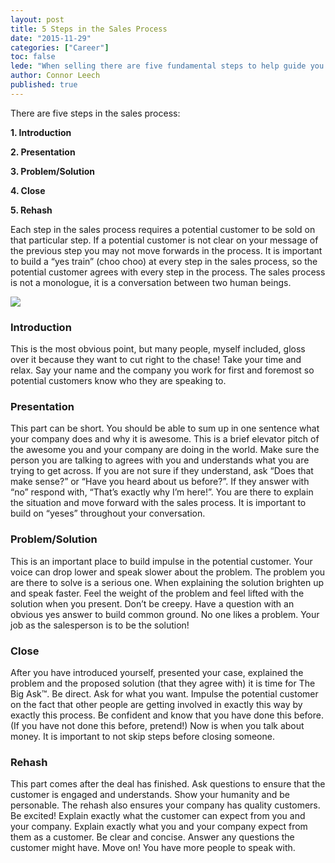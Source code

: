 ```yaml
---
layout: post
title: 5 Steps in the Sales Process
date: "2015-11-29"
categories: ["Career"]
toc: false
lede: "When selling there are five fundamental steps to help guide you through the conversation and achieve an outcome that both sides be happy with."
author: Connor Leech
published: true
---
```


There are five steps in the sales process:

**1. Introduction**

**2. Presentation**

**3. Problem/Solution**

**4. Close**

**5. Rehash**

Each step in the sales process requires a potential customer to be sold on that particular step. If a potential customer is not clear on your message of the previous step you may not move forwards in the process. It is important to build a “yes train” (choo choo) at every step in the sales process, so the potential customer agrees with every step in the process. The sales process is not a monologue, it is a conversation between two human beings.

![](https://cdn-images-1.medium.com/max/800/1*w6MODvGQIvtoe8XW0DFtLg.gif)

### Introduction

This is the most obvious point, but many people, myself included, gloss over it because they want to cut right to the chase! Take your time and relax. Say your name and the company you work for first and foremost so potential customers know who they are speaking to.

### Presentation

This part can be short. You should be able to sum up in one sentence what your company does and why it is awesome. This is a brief elevator pitch of the awesome you and your company are doing in the world. Make sure the person you are talking to agrees with you and understands what you are trying to get across. If you are not sure if they understand, ask “Does that make sense?” or “Have you heard about us before?”. If they answer with “no” respond with, “That’s exactly why I’m here!”. You are there to explain the situation and move forward with the sales process. It is important to build on “yeses” throughout your conversation.

### Problem/Solution

This is an important place to build impulse in the potential customer. Your voice can drop lower and speak slower about the problem. The problem you are there to solve is a serious one. When explaining the solution brighten up and speak faster. Feel the weight of the problem and feel lifted with the solution when you present. Don’t be creepy. Have a question with an obvious yes answer to build common ground. No one likes a problem. Your job as the salesperson is to be the solution!

### Close

After you have introduced yourself, presented your case, explained the problem and the proposed solution (that they agree with) it is time for The Big Ask™. Be direct. Ask for what you want. Impulse the potential customer on the fact that other people are getting involved in exactly this way by exactly this process. Be confident and know that you have done this before. (If you have not done this before, pretend!) Now is when you talk about money. It is important to not skip steps before closing someone.

### Rehash

This part comes after the deal has finished. Ask questions to ensure that the customer is engaged and understands. Show your humanity and be personable. The rehash also ensures your company has quality customers. Be excited! Explain exactly what the customer can expect from you and your company. Explain exactly what you and your company expect from them as a customer. Be clear and concise. Answer any questions the customer might have. Move on! You have more people to speak with.